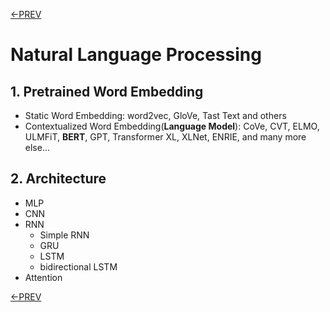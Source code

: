[<-PREV](README.md)

# Natural Language Processing

## 1. Pretrained Word Embedding
- Static Word Embedding: word2vec, GloVe, Tast Text and others
- Contextualized Word Embedding(**Language Model**): CoVe, CVT, ELMO, ULMFiT, **BERT**, GPT, Transformer XL, XLNet, ENRIE, and many more else...

## 2. Architecture
- MLP
- CNN
- RNN
  - Simple RNN
  - GRU
  - LSTM
  - bidirectional LSTM 
- Attention

[<-PREV](README.md)
